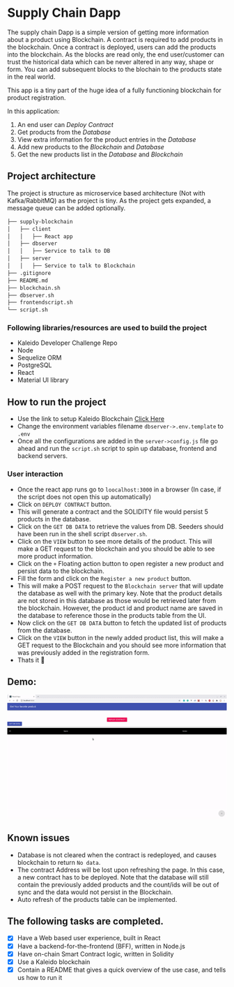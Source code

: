 # Supply Chain Dapp

The supply chain Dapp is a simple version of getting more information about a product using Blockchain. A contract is required to add products in the blockchain. Once a contract is deployed, users can add the products into the blockchain. As the blocks are read only, the end user/customer can trust the historical data which can be never altered in any way, shape or form. You can add subsequent blocks to the blochain to the products state in the real world.

This app is a tiny part of the huge idea of a fully functioning blockchain for product registration.

In this application:
1. An end user can _Deploy Contract_
2. Get products from the _Database_
3. View extra information for the product entries in the _Database_
4. Add new products to the _Blockchain_ and _Database_
5. Get the new products list in the _Database_ and _Blockchain_

## Project architecture

The project is structure as microservice based architecture (Not with Kafka/RabbitMQ) as the project is tiny. As the project gets expanded, a message queue can be added optionally.


```bash
├── supply-blockchain
│   ├── client
│   │   ├── React app
│   ├── dbserver
│   │   ├── Service to talk to DB
│   ├── server
│   │   ├── Service to talk to Blockchain
├── .gitignore
├── README.md
├── blockchain.sh
├── dbserver.sh
├── frontendscript.sh
└── script.sh
```

### Following libraries/resources are used to build the project

- Kaleido Developer Challenge Repo
- Node
- Sequelize ORM
- PostgreSQL
- React
- Material UI library

## How to run the project

- Use the link to setup Kaleido Blockchain [Click Here](https://github.com/kaleido-io/developer-challenge/blob/master/README.md#setting-up-your-kaleido-blockchain)
- Change the environment variables filename `dbserver->.env.template` to `.env`
- Once all the configurations are added in the `server->config.js` file go ahead and run the `script.sh` script to spin up database, frontend and backend servers. 

### User interaction

- Once the react app runs go to `loocalhost:3000` in a browser (In case, if the script does not open this up automatically)
- Click on `DEPLOY CONTRACT` button.
- This will generate a contract and the SOLIDITY file would persist 5 products in the database.
- Click on the `GET DB DATA` to retrieve the values from DB. Seeders should have been run in the shell script `dbserver.sh`.
- Click on the `VIEW` button to see more details of the product. This will make a GET request to the blockchain and you should be able to see more product information.
- Click on the `+` Floating action button to open register a new product and persist data to the blockchain.
- Fill the form and click on the `Register a new product` button.
- This will make a POST request to the `Blockchain server` that will update the database as well with the primary key. Note that the product details are not stored in this database as those would be retrieved later from the blockchain. However, the product id and product name are saved in the database to reference those in the products table from the UI. 
- Now click on the `GET DB DATA` button to fetch the updated list of products from the database.
- Click on the `VIEW` button in the newly added product list, this will make a GET request to the Blockchain and you should see more information that was previously added in the registration form.
- Thats it 🙂

## Demo:

![](demo.gif)

## Known issues
- Database is not cleared when the contract is redeployed, and causes blockchain to return `No data`.
- The contract Address will be lost upon refreshing the page. In this case, a new contract has to be deployed. Note that the database will still contain the previously added products and the count/ids will be out of sync and the data would not persist in the Blockchain.
- Auto refresh of the products table can be implemented.


## The following tasks are completed.

- [x] Have a Web based user experience, built in React
- [x] Have a backend-for-the-frontend (BFF), written in Node.js
- [x] Have on-chain Smart Contract logic, written in Solidity
- [x] Use a Kaleido blockchain
- [x] Contain a README that gives a quick overview of the use case, and tells us how to run it